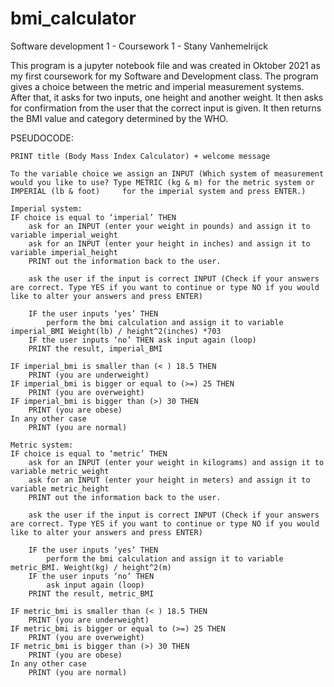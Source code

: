 # bmi_calculator
Software development 1 - Coursework 1 - Stany Vanhemelrijck

This program is a jupyter notebook file and was created in Oktober 2021 as my first coursework for my Software and Development class. 
The program gives a choice between the metric and imperial measurement systems. After that, it asks for two inputs, one height and another weight. It then asks for confirmation from the user that the correct input is given. It then returns the BMI value and category determined by the WHO.


PSEUDOCODE: 

    PRINT title (Body Mass Index Calculator) + welcome message

    To the variable choice we assign an INPUT (Which system of measurement would you like to use? Type METRIC (kg & m) for the metric system or IMPERIAL (lb & foot)     for the imperial system and press ENTER.)

    Imperial system: 
    IF choice is equal to ‘imperial’ THEN
        ask for an INPUT (enter your weight in pounds) and assign it to variable imperial_weight
        ask for an INPUT (enter your height in inches) and assign it to variable imperial_height
        PRINT out the information back to the user.

        ask the user if the input is correct INPUT (Check if your answers are correct. Type YES if you want to continue or type NO if you would like to alter your answers and press ENTER)

        IF the user inputs ‘yes’ THEN
            perform the bmi calculation and assign it to variable imperial_BMI Weight(lb) / height^2(inches) *703
        IF the user inputs ‘no’ THEN ask input again (loop)
        PRINT the result, imperial_BMI
    
    IF imperial_bmi is smaller than (< ) 18.5 THEN 
        PRINT (you are underweight)
    IF imperial_bmi is bigger or equal to (>=) 25 THEN 
        PRINT (you are overweight)
    IF imperial_bmi is bigger than (>) 30 THEN 
        PRINT (you are obese)
    In any other case
        PRINT (you are normal)
    
    Metric system:
    IF choice is equal to ‘metric’ THEN
        ask for an INPUT (enter your weight in kilograms) and assign it to variable metric_weight
        ask for an INPUT (enter your height in meters) and assign it to variable metric_height
        PRINT out the information back to the user.

        ask the user if the input is correct INPUT (Check if your answers are correct. Type YES if you want to continue or type NO if you would like to alter your answers and press ENTER)
    
        IF the user inputs ‘yes’ THEN
            perform the bmi calculation and assign it to variable metric_BMI. Weight(kg) / height^2(m)
        IF the user inputs ‘no’ THEN 
            ask input again (loop)
        PRINT the result, metric_BMI
    
    IF metric_bmi is smaller than (< ) 18.5 THEN 
        PRINT (you are underweight)
    IF metric_bmi is bigger or equal to (>=) 25 THEN 
        PRINT (you are overweight)
    IF metric_bmi is bigger than (>) 30 THEN 
        PRINT (you are obese)
    In any other case
        PRINT (you are normal)
   
    
